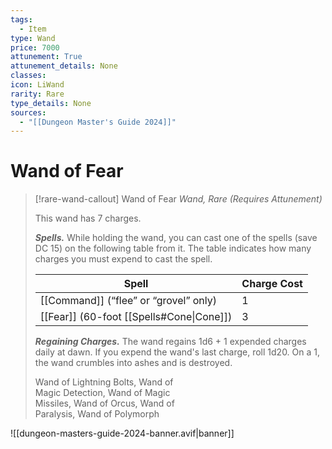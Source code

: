 ```yaml
---
tags:
  - Item
type: Wand
price: 7000
attunement: True
attunement_details: None
classes:
icon: LiWand
rarity: Rare
type_details: None
sources: 
  - "[[Dungeon Master's Guide 2024]]"
---
```

# Wand of Fear
>[!rare-wand-callout] Wand of Fear
>_Wand, Rare (Requires Attunement)_
>
>This wand has 7 charges.
>
>**_Spells._** While holding the wand, you can cast one of the spells (save DC 15) on the following table from it. The table indicates how many charges you must expend to cast the spell.
>
>|Spell|Charge Cost|
>|---|---|
>|[[Command]] (“flee” or “grovel” only)|1|
>|[[Fear]] (60-foot [[Spells#Cone\|Cone]])|3|
>
>**_Regaining Charges._** The wand regains 1d6 + 1 expended charges daily at dawn. If you expend the wand's last charge, roll 1d20. On a 1, the wand crumbles into ashes and is destroyed.
>
>
>Wand of Lightning Bolts, Wand of  
>Magic Detection, Wand of Magic  
>Missiles, Wand of Orcus, Wand of  
>Paralysis, Wand of Polymorph
>


![[dungeon-masters-guide-2024-banner.avif|banner]]